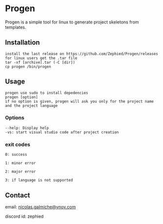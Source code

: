 # Progen

Progen is a simple tool for linux to generate project skeletons from templates.

## Installation

```
install the last release on https://github.com/Zephied/Progen/releases
for linux users get the .tar file
tar -xf [archive].tar (-C [dir])
cp progen /bin/progen
```

## Usage

```
progen use sudo to install depedencies
progen [option]
if no option is given, progen will ask you only for the project name and the project language
```

### Options

```
--help: Display help
-vs: start visual studio code after project creation
```

### exit codes

```
0: success

1: minor error

2: major error

3: if language is not supported
```

## Contact

email: nicolas.galmiche@ynov.com

discord id: zephied
